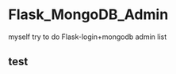 Flask_MongoDB_Admin
===================

myself try to do Flask-login+mongodb admin list

test
-------
